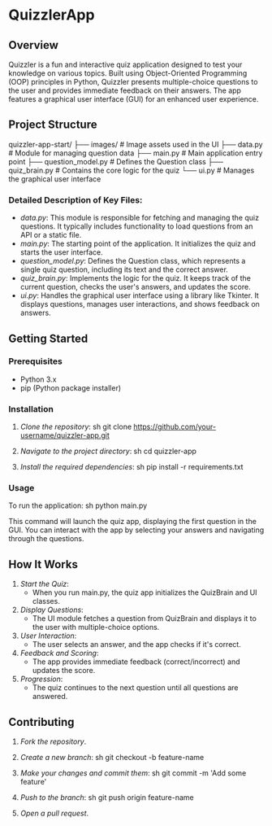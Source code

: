 # QuizzlerApp

## Overview
Quizzler is a fun and interactive quiz application designed to test your knowledge on various topics. Built using Object-Oriented Programming (OOP) principles in Python, Quizzler presents multiple-choice questions to the user and provides immediate feedback on their answers. The app features a graphical user interface (GUI) for an enhanced user experience.

## Project Structure

quizzler-app-start/
├── images/                         # Image assets used in the UI
├── data.py                         # Module for managing question data
├── main.py                         # Main application entry point
├── question_model.py               # Defines the Question class
├── quiz_brain.py                   # Contains the core logic for the quiz
└── ui.py                           # Manages the graphical user interface


### Detailed Description of Key Files:
- *data.py*: This module is responsible for fetching and managing the quiz questions. It typically includes functionality to load questions from an API or a static file.
- *main.py*: The starting point of the application. It initializes the quiz and starts the user interface.
- *question_model.py*: Defines the Question class, which represents a single quiz question, including its text and the correct answer.
- *quiz_brain.py*: Implements the logic for the quiz. It keeps track of the current question, checks the user's answers, and updates the score.
- *ui.py*: Handles the graphical user interface using a library like Tkinter. It displays questions, manages user interactions, and shows feedback on answers.

## Getting Started

### Prerequisites
- Python 3.x
- pip (Python package installer)

### Installation
1. *Clone the repository*:
    sh
    git clone https://github.com/your-username/quizzler-app.git
    
2. *Navigate to the project directory*:
    sh
    cd quizzler-app
    
3. *Install the required dependencies*:
    sh
    pip install -r requirements.txt
    

### Usage
To run the application:
sh
python main.py

This command will launch the quiz app, displaying the first question in the GUI. You can interact with the app by selecting your answers and navigating through the questions.

## How It Works
1. *Start the Quiz*:
    - When you run main.py, the quiz app initializes the QuizBrain and UI classes.
2. *Display Questions*:
    - The UI module fetches a question from QuizBrain and displays it to the user with multiple-choice options.
3. *User Interaction*:
    - The user selects an answer, and the app checks if it's correct.
4. *Feedback and Scoring*:
    - The app provides immediate feedback (correct/incorrect) and updates the score.
5. *Progression*:
    - The quiz continues to the next question until all questions are answered.

## Contributing
1. *Fork the repository*.
2. *Create a new branch*:
    sh
    git checkout -b feature-name
    
3. *Make your changes and commit them*:
    sh
    git commit -m 'Add some feature'
    
4. *Push to the branch*:
    sh
    git push origin feature-name
    
5. *Open a pull request*.

